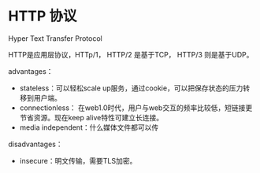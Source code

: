 # HTTP 协议

Hyper Text Transfer Protocol

HTTP是应用层协议，HTTp/1， HTTP/2 是基于TCP， HTTP/3 则是基于UDP。

advantages：
- stateless：可以轻松scale up服务，通过cookie，可以把保存状态的压力转移到用户端。
- connectionless： 在web1.0时代，用户与web交互的频率比较低，短链接更节省资源。现在keep alive特性可建立长连接。
- media independent：什么媒体文件都可以传 

disadvantages：
- insecure：明文传输，需要TLS加密。


